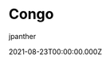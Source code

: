 ---
title: Congo
github: https://github.com/jpanther/congo
demo: https://jpanther.github.io/congo/
author: jpanther
date: 2021-08-23T00:00:00.000Z
ssg:
  - Hugo
cms:
  - Markdown
css:
  - Tailwind
category:
  - Blog
description: A simple, lightweight theme for Hugo built with Tailwind CSS.
draft: true
publish_date: '2021-08-11T05:29:45Z'
update_date: '2022-08-18T23:49:38Z'
github_star: 404
github_fork: 123
---